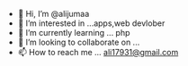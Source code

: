 - 👋 Hi, I’m @alijumaa
- 👀 I’m interested in ...apps,web devlober
- 🌱 I’m currently learning ... php 
- 💞️ I’m looking to collaborate on ...
- 📫 How to reach me ... ali17931@gmail.com

<!---
alijumaa/alijumaa is a ✨ special ✨ repository because its `README.md` (this file) appears on your GitHub profile.
You can click the Preview link to take a look at your changes.
--->
